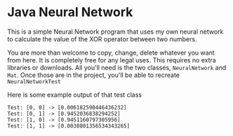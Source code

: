 # Java Neural Network
This is a simple Neural Network program that uses my own neural
network to calculate the value of the XOR operator between two numbers.

You are more than welcome to copy, change, delete whatever you want
from here. It is completely free for any legal uses. This requires no
extra libraries or downloads. All you'll need is the two classes,
`NeuralNetwork` and `Mat`. Once those are in the project, you'll be able to recreate `NeuralNetworkTest`

Here is some example output of that test class
```
Test: [0, 0] -> [0.006182590446436232]  
Test: [0, 1] -> [0.9452036838294252]  
Test: [1, 0] -> [0.9451160797305956]  
Test: [1, 1] -> [0.0030801356534343265]
```
